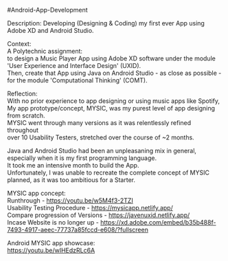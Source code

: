 #Android-App-Development

Description:
Developing (Designing & Coding) my first ever App using Adobe XD and Android Studio.  

Context:  
A Polytechnic assignment:  
to design a Music Player App using Adobe XD software under the module 'User Experience and Interface Design' (UXID).  
Then, create that App using Java on Android Studio - as close as possible - for the module 'Computational Thinking' (COMT).  

Reflection:  
With no prior experience to app designing or using music apps like Spotify,   
My app prototype/concept, MYSIC, was my purest level of app designing from scratch.  
MYSIC went through many versions as it was relentlessly refined throughout  
over 10 Usability Testers, stretched over the course of ~2 months.  

Java and Android Studio had been an unpleasaning mix in general, especially when it is my first programming language.  
It took me an intensive month to build the App.   
Unfortunately, I was unable to recreate the complete concept of MYSIC planned, as it was too ambitious for a Starter.  

MYSIC app concept:  
Runthrough - https://youtu.be/w5M4f3-2TZI  
Usability Testing Procedure - https://mysicapp.netlify.app/  
Compare progression of Versions - https://javenuxid.netlify.app/   
Incase Website is no longer up - https://xd.adobe.com/embed/b35b488f-7493-4917-aeec-77737a85fccd-e608/?fullscreen  

Android MYSIC app showcase:  
https://youtu.be/wIHEdzRLc6A  
